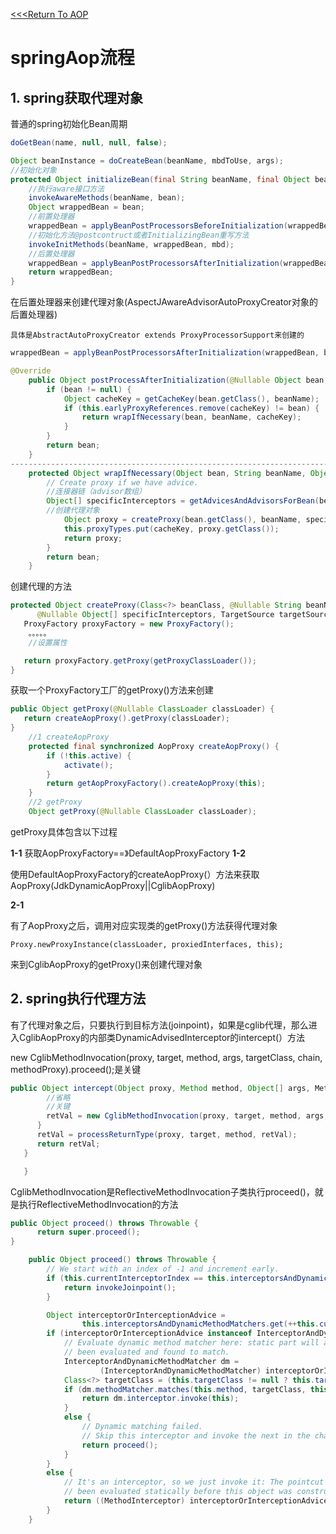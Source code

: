 [<<<Return To AOP](../spring-aop归纳.md)

# springAop流程

## 1. spring获取代理对象

普通的spring初始化Bean周期

```java
doGetBean(name, null, null, false);

Object beanInstance = doCreateBean(beanName, mbdToUse, args);
//初始化对象
protected Object initializeBean(final String beanName, final Object bean, @Nullable RootBeanDefinition mbd) {
    //执行aware接口方法
	invokeAwareMethods(beanName, bean);
	Object wrappedBean = bean;
    //前置处理器
	wrappedBean = applyBeanPostProcessorsBeforeInitialization(wrappedBean)
    //初始化方法@postcontruct或者InitializingBean重写方法
	invokeInitMethods(beanName, wrappedBean, mbd);
    //后置处理器
	wrappedBean = applyBeanPostProcessorsAfterInitialization(wrappedBean, 
	return wrappedBean;
}
```

在后置处理器来创建代理对象(AspectJAwareAdvisorAutoProxyCreator对象的后置处理器)

```
具体是AbstractAutoProxyCreator extends ProxyProcessorSupport来创建的
```

```java
wrappedBean = applyBeanPostProcessorsAfterInitialization(wrappedBean, beanName);

@Override
	public Object postProcessAfterInitialization(@Nullable Object bean, String beanName) {
		if (bean != null) {
			Object cacheKey = getCacheKey(bean.getClass(), beanName);
			if (this.earlyProxyReferences.remove(cacheKey) != bean) {
				return wrapIfNecessary(bean, beanName, cacheKey);
			}
		}
		return bean;
	}
-----------------------------------------------------------------------------------------
	protected Object wrapIfNecessary(Object bean, String beanName, Object cacheKey) {
		// Create proxy if we have advice.
        //连接器链（advisor数组）
		Object[] specificInterceptors = getAdvicesAndAdvisorsForBean(bean.getClass(), beanName, null);
        //创建代理对象
			Object proxy = createProxy(bean.getClass(), beanName, specificInterceptors, new SingletonTargetSource(bean));
			this.proxyTypes.put(cacheKey, proxy.getClass());
			return proxy;
		}
		return bean;
	}
```

创建代理的方法

```java
protected Object createProxy(Class<?> beanClass, @Nullable String beanName,
      @Nullable Object[] specificInterceptors, TargetSource targetSource) {
   ProxyFactory proxyFactory = new ProxyFactory();
	。。。。。
	//设置属性

   return proxyFactory.getProxy(getProxyClassLoader());
}
```



获取一个ProxyFactory工厂的getProxy()方法来创建

```java
public Object getProxy(@Nullable ClassLoader classLoader) {
   return createAopProxy().getProxy(classLoader);
}
	//1 createAopProxy
	protected final synchronized AopProxy createAopProxy() {
		if (!this.active) {
			activate();
		}
		return getAopProxyFactory().createAopProxy(this);
	}
	//2 getProxy
	Object getProxy(@Nullable ClassLoader classLoader);

```

getProxy具体包含以下过程

**1-1**
	获取AopProxyFactory==》DefaultAopProxyFactory
**1-2**

​	使用DefaultAopProxyFactory的createAopProxy(）方法来获取AopProxy(JdkDynamicAopProxy||CglibAopProxy)

**2-1**

有了AopProxy之后，调用对应实现类的getProxy()方法获得代理对象

```
Proxy.newProxyInstance(classLoader, proxiedInterfaces, this);
```



来到CglibAopProxy的getProxy()来创建代理对象

## 2. spring执行代理方法

有了代理对象之后，只要执行到目标方法(joinpoint)，如果是cglib代理，那么进入CglibAopProxy的内部类DynamicAdvisedInterceptor的intercept(）方法

new CglibMethodInvocation(proxy, target, method, args, targetClass, chain, methodProxy).proceed();是关键

```java
public Object intercept(Object proxy, Method method, Object[] args, MethodProxy methodProxy) throws Throwable {
		//省略
    	//关键
        retVal = new CglibMethodInvocation(proxy, target, method, args, targetClass, chain, methodProxy).proceed();
      }
      retVal = processReturnType(proxy, target, method, retVal);
      return retVal;
   }

   }
```

CglibMethodInvocation是ReflectiveMethodInvocation子类执行proceed()，就是执行ReflectiveMethodInvocation的方法

```java
public Object proceed() throws Throwable {
      return super.proceed();
}

	public Object proceed() throws Throwable {
		// We start with an index of -1 and increment early.
		if (this.currentInterceptorIndex == this.interceptorsAndDynamicMethodMatchers.size() - 1) {
			return invokeJoinpoint();
		}

		Object interceptorOrInterceptionAdvice =
				this.interceptorsAndDynamicMethodMatchers.get(++this.currentInterceptorIndex);
		if (interceptorOrInterceptionAdvice instanceof InterceptorAndDynamicMethodMatcher) {
			// Evaluate dynamic method matcher here: static part will already have
			// been evaluated and found to match.
			InterceptorAndDynamicMethodMatcher dm =
					(InterceptorAndDynamicMethodMatcher) interceptorOrInterceptionAdvice;
			Class<?> targetClass = (this.targetClass != null ? this.targetClass : this.method.getDeclaringClass());
			if (dm.methodMatcher.matches(this.method, targetClass, this.arguments)) {
				return dm.interceptor.invoke(this);
			}
			else {
				// Dynamic matching failed.
				// Skip this interceptor and invoke the next in the chain.
				return proceed();
			}
		}
		else {
			// It's an interceptor, so we just invoke it: The pointcut will have
			// been evaluated statically before this object was constructed.
			return ((MethodInterceptor) interceptorOrInterceptionAdvice).invoke(this);
		}
	}
```